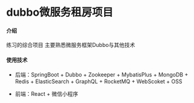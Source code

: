 # dubbo微服务租房项目

#### 介绍
练习的综合项目 主要熟悉微服务框架Dubbo与其他技术

#### 使用技术

* 后端：SpringBoot + Dubbo + Zookeeper + MybatisPlus + MongoDB + Redis + ElasticSearch + GraphQL + RocketMQ + WebScoket + OSS

* 前端：React + 微信小程序
